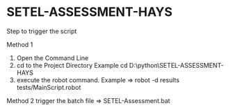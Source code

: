 # SETEL-ASSESSMENT-HAYS

Step to trigger the script

Method 1
1) Open the Command Line
2) cd to the Project Directory Example cd D:\python\SETEL-ASSESSMENT-HAYS
3) execute the robot command. Example => robot -d results tests/MainScript.robot 

Method 2
trigger the batch file => SETEL-Assessment.bat
